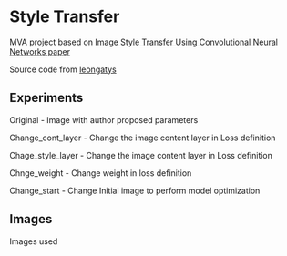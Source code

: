# Style Transfer
MVA project based on [Image Style Transfer Using Convolutional Neural Networks paper](https://zpascal.net/cvpr2016/Gatys_Image_Style_Transfer_CVPR_2016_paper.pdf)

Source code from [leongatys](https://github.com/leongatys/PytorchNeuralStyleTransfer)

## Experiments
Original - Image with author proposed parameters

Change_cont_layer - Change the image content layer in Loss definition

Chage_style_layer - Change the image content layer in Loss definition

Chnge_weight - Change weight in loss definition

Change_start - Change Initial image to perform model optimization

## Images
Images used 



